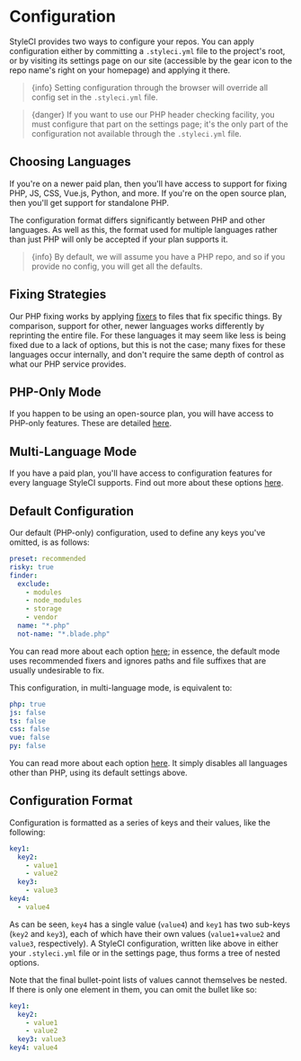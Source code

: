 # Configuration

StyleCI provides two ways to configure your repos. You can apply configuration either by committing a `.styleci.yml` file to the project's root, or by visiting its settings page on our site (accessible by the gear icon to the repo name's right on your homepage) and applying it there.

> {info} Setting configuration through the browser will override all config set in the `.styleci.yml` file.
<!-- -->
> {danger} If you want to use our PHP header checking facility, you must configure that part on the settings page; it's the only part of the configuration not available through the `.styleci.yml` file.

<a name="choosing-languages"></a>
## Choosing Languages

If you're on a newer paid plan, then you'll have access to support for fixing PHP, JS, CSS, Vue.js, Python, and more. If you're on the open source plan, then you'll get support for standalone PHP.

The configuration format differs significantly between PHP and other languages. As well as this, the format used for multiple languages rather than just PHP will only be accepted if your plan supports it.

> {info} By default, we will assume you have a PHP repo, and so if you provide no config, you will get all the defaults.

<a name="fixing-strategies"></a>
## Fixing Strategies

Our PHP fixing works by applying [fixers](fixers) to files that fix specific things. By comparison, support for other, newer languages works differently by reprinting the entire file. For these languages it may seem like less is being fixed due to a lack of options, but this is not the case; many fixes for these languages occur internally, and don't require the same depth of control as what our PHP service provides.

<a name="php-only-mode"></a>
## PHP-Only Mode

If you happen to be using an open-source plan, you will have access to PHP-only features. These are detailed [here](standalone-php).

<a name="multi-languages-mode"></a>
## Multi-Language Mode

If you have a paid plan, you'll have access to configuration features for every language StyleCI supports. Find out more about these options [here](multi-language).

<a name="default-configuration"></a>
## Default Configuration

Our default (PHP-only) configuration, used to define any keys you've omitted, is as follows:

```yaml
preset: recommended
risky: true
finder:
  exclude:
    - modules
    - node_modules
    - storage
    - vendor
  name: "*.php"
  not-name: "*.blade.php"
```

You can read more about each option [here](standalone-php); in essence, the default mode uses recommended fixers and ignores paths and file suffixes that are usually undesirable to fix.

This configuration, in multi-language mode, is equivalent to:

```yaml
php: true
js: false
ts: false
css: false
vue: false
py: false
```

You can read more about each option [here](multi-language). It simply disables all languages other than PHP, using its default settings above.

<a name="configuration-format"></a>
## Configuration Format

Configuration is formatted as a series of keys and their values, like the following:

```yaml
key1:
  key2:
    - value1
    - value2
  key3:
    - value3
key4:
  - value4
```

As can be seen, `key4` has a single value (`value4`) and `key1` has two sub-keys (`key2` and `key3`), each of which have their own values (`value1`+`value2` and `value3`, respectively). A StyleCI configuration, written like above in either your `.styleci.yml` file or in the settings page, thus forms a tree of nested options.

Note that the final bullet-point lists of values cannot themselves be nested. If there is only one element in them, you can omit the bullet like so:

```yaml
key1:
  key2:
    - value1
    - value2
  key3: value3
key4: value4
```
